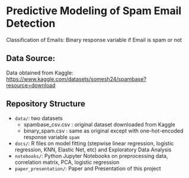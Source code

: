 # Predictive Modeling of Spam Email Detection
Classification of Emails: Binary response variable if Email is spam or not

## Data Source:
Data obtained from Kaggle:
https://www.kaggle.com/datasets/somesh24/spambase?resource=download

## Repository Structure
* `data/`: two datasets
    * spambase_csv.csv : original dataset downloaded from Kaggle
    * binary_spam.csv : same as original except with one-hot-encoded response variable `spam`
* `docs/`: R files on model fitting (stepwise linear regression, logistic regression, KNN, Elastic Net, etc) and Exploratory Data Analysis
* `notebooks/`: Python Jupyter Notebooks on preprocessing data, correlation matrix, PCA, logistic regression
* `paper_presentation/`: Paper and Presentation of this project
